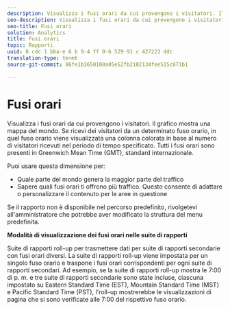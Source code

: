 ```yaml
---
description: Visualizza i fusi orari da cui provengono i visitatori. Il grafico mostra una mappa del mondo. Se ricevi dei visitatori da un determinato fuso orario, in quel fuso orario viene visualizzata una colonna colorata in base al numero di visitatori ricevuti nel periodo di tempo specificato. Tutti i fusi orari sono presenti in Greenwich Mean Time (GMT), standard internazionale.
seo-description: Visualizza i fusi orari da cui provengono i visitatori. Il grafico mostra una mappa del mondo. Se ricevi dei visitatori da un determinato fuso orario, in quel fuso orario viene visualizzata una colonna colorata in base al numero di visitatori ricevuti nel periodo di tempo specificato. Tutti i fusi orari sono presenti in Greenwich Mean Time (GMT), standard internazionale.
seo-title: Fusi orari
solution: Analytics
title: Fusi orari
topic: Rapporti
uuid: 8 cdc 1 bba-e 6 b 9-4 ff 0-b 529-91 c 427223 ddc
translation-type: tm+mt
source-git-commit: 86fe1b3650100a05e52fb2102134fee515c871b1

---
```



# Fusi orari

Visualizza i fusi orari da cui provengono i visitatori. Il grafico mostra una mappa del mondo. Se ricevi dei visitatori da un determinato fuso orario, in quel fuso orario viene visualizzata una colonna colorata in base al numero di visitatori ricevuti nel periodo di tempo specificato. Tutti i fusi orari sono presenti in Greenwich Mean Time (GMT), standard internazionale.

Puoi usare questa dimensione per:

* Quale parte del mondo genera la maggior parte del traffico
* Sapere quali fusi orari ti offrono più traffico. Questo consente di adattare o personalizzare il contenuto per le aree in questione

Se il rapporto non è disponibile nel percorso predefinito, rivolgetevi all'amministratore che potrebbe aver modificato la struttura del menu predefinita.

**Modalità di visualizzazione dei fusi orari nelle suite di rapporti**

Suite di rapporti roll-up per trasmettere dati per suite di rapporti secondarie con fusi orari diversi. La suite di rapporti roll-up viene impostata per un singolo fuso orario e traspone i fusi orari corrispondenti per ogni suite di rapporti secondari. Ad esempio, se la suite di rapporti roll-up mostra le 7:00 di p. m. e tre suite di rapporti secondarie sono state incluse, ciascuna impostato su Eastern Standard Time (EST), Mountain Standard Time (MST) e Pacific Standard Time (PST), l'roll-up mostrerebbe le visualizzazioni di pagina che si sono verificate alle 7:00 del rispettivo fuso orario.
